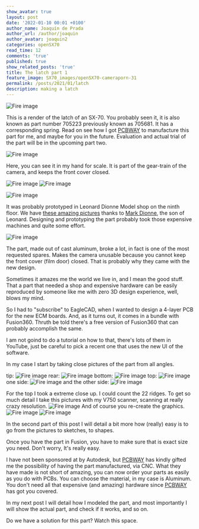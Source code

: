 ```yaml
---
show_avatar: true
layout: post
date: '2022-01-10 00:01 +0100'
author_name: Joaquín de Prada
author_url: /author/joaquin
author_avatar: joaquin2
categories: openSX70
read_time: 12
comments: 'true'
published: true
show_related_posts: 'true'
title: The latch part 1
feature_image: SX70_images/openSX70-cameraporn-31
permalink: /posts/2021/01/latch
description: making a latch
---
```

![Fire image]({{site.url}}/{{site.baseurl}}img/2022/01/latch_render1.jpg)

This is a render of the latch of an SX-70. You probably seen it, it is also known as part number 705223 previously known as 705681. It has a corresponding spring.
Read on see how I got [PCBWAY](https://www.pcbway.com/setinvite.aspx?inviteid=292953) to manufacture this part for me, and maybe for you in the future.
Evaluation and actual trial of the part will be in the upcoming part two.

![Fire image]({{site.url}}/{{site.baseurl}}img/2022/01/latch-in-hand.jpg)

Here, you can see it in my hand for scale. It is part of the gear-train of the camera, and keeps the front cover closed.

![Fire image]({{site.url}}/{{site.baseurl}}img/2022/01/old-latch-manual.jpg)
![Fire image]({{site.url}}/{{site.baseurl}}img/2022/01/latch-gear-train.jpg)

![Fire image]({{site.url}}/{{site.baseurl}}img/2022/01/2011_03_28_21_00_23_5570236252_o-Edit.jpg)

It was probably prototyped in Leonard Dionne Model shop on the ninth floor. We have [these amazing pictures](https://www.flickr.com/photos/markdionne/albums/72157626376812956) thanks to [Mark Dionne](http://markdionne.com/), the son of Leonard. Designing and prototyping the part probably took those expensive machines and quite some effort.

![Fire image]({{site.url}}/{{site.baseurl}}img/2022/01/bulletin-latch.jpg)

The part, made out of cast aluminum, broke a lot, in fact is one of the most requested spares. 
Makes the camera unusable because you cannot keep the front cover (film door) closed. That is probably why they came with the new design. 

Sometimes it amazes me the world we live in, and I mean the good stuff. 
That a part that needed a shop and expensive hardware can be easily reproduced by someone like me with zero 3D design experience, well, blows my mind.

So I had to "subscribe" to EagleCAD, when I wanted to design a 4-layer PCB for the new ECM boards. 
And, as it turns out, it comes in a bundle with Fusion360. Thruth be told there's a free version of Fusion360 that can probably accomplish the same.

I am not goind to do a tutorial on how to that, there's lots of them in YouTube, just be careful to pick a recent one that uses the new UI of the software.

In my case I start by taking close pictures of the part from all angles.

tip:
![Fire image]({{site.url}}/{{site.baseurl}}img/2022/01/LATCH-tip-new.jpg)
rear:
![Fire image]({{site.url}}/{{site.baseurl}}img/2022/01/LATCH-rear-new.jpg)
bottom:
![Fire image]({{site.url}}/{{site.baseurl}}img/2022/01/LATCH-bottom-new.jpg)
top:
![Fire image]({{site.url}}/{{site.baseurl}}img/2022/01/LATCH-top-new.jpg)
one side:
![Fire image]({{site.url}}/{{site.baseurl}}img/2022/01/LATCH-back-new.jpg)
and the other side:
![Fire image]({{site.url}}/{{site.baseurl}}img/2022/01/LATCH-front-new.jpg)

For the top I took a extreme close up. I could count the 22 ridges. To get so much detail I take this pictures with my V750 scanner, scanning at really crazy resolution.
![Fire image]({{site.url}}/{{site.baseurl}}img/2022/01/LATCH-front-new3-2.jpg)
And of course you re-create the graphics.
![Fire image]({{site.url}}/{{site.baseurl}}img/2022/01/hatch-out-2.jpg)
![Fire image]({{site.url}}/{{site.baseurl}}img/2022/01/latch-label-vector.jpg)

In the second part of this post I will detail a bit more how (really) easy is to go from the pictures to sketches, to shapes.

Once you have the part in Fusion, you have to make sure that is exact size you need. Don't worry, It's really easy.

I have not been sponsored at by Autodesk, but [PCBWAY](https://www.pcbway.com/setinvite.aspx?inviteid=292953) has kindly gifted me the possibility of having the part manufactured, via CNC.
What they have made is not short of amazing, you can now order your parts as easily as you do with PCBs. You can choose the material, in my case is Aluminum. 
You don't need all that expensive (and amazing) hardware since [PCBWAY](https://www.pcbway.com/setinvite.aspx?inviteid=292953) has got you covered.

In my next post I will detail how I modeled the part, and most importantly I will show the actual part, and check if it works, and so on.

Do we have a solution for this part? Watch this space.
